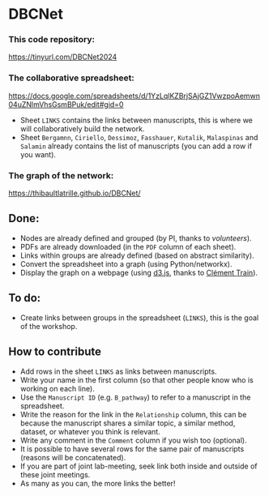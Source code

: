 # DBCNet

### This code repository:
https://tinyurl.com/DBCNet2024

### The collaborative spreadsheet:
https://docs.google.com/spreadsheets/d/1YzLqlKZBrjSAjGZ1VwzpoAemwn04uZNlmVhsGsmBPuk/edit#gid=0

- Sheet `LINKS` contains the links between manuscripts, this is where we will collaboratively build the network.
- Sheet `Bergamnn`, `Ciriello`, `Dessimoz`, `Fasshauer`, `Kutalik`, `Malaspinas` and `Salamin` already contains the list of manuscripts (you can add a row if you want).

### The graph of the network:
https://thibaultlatrille.github.io/DBCNet/

## Done:
- Nodes are already defined and grouped (by PI, thanks to *volunteers*).
- PDFs are already downloaded (in the `PDF` column of each sheet).
- Links within groups are already defined (based on abstract similarity).
- Convert the spreadsheet into a graph (using Python/networkx).
- Display the graph on a webpage (using [d3.js](https://d3js.org/), thanks to [Clément Train](https://github.com/F4llis)).

## To do:
- Create links between groups in the spreadsheet (`LINKS`), this is the goal of the workshop.

## How to contribute
- Add rows in the sheet `LINKS` as links between manuscripts.
- Write your name in the first column (so that other people know who is working on each line).
- Use the `Manuscript ID` (e.g. `B_pathway`) to refer to a manuscript in the spreadsheet.
- Write the reason for the link in the `Relationship` column, this can be because the manuscript shares a similar topic, a similar method, dataset, or whatever you think is relevant.
- Write any comment in the `Comment` column if you wish too (optional).
- It is possible to have several rows for the same pair of manuscripts (reasons will be concatenated).
- If you are part of joint lab-meeting, seek link both inside and outside of these joint meetings.
- As many as you can, the more links the better!